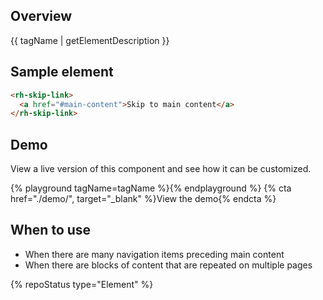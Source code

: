 ## Overview
{{ tagName | getElementDescription }}

## Sample element
<!--Note: Need to find a way to demo skip link-->

```html
<rh-skip-link>
  <a href="#main-content">Skip to main content</a>
</rh-skip-link>
```

## Demo

View a live version of this component and see how it can be customized.

{% playground tagName=tagName %}{% endplayground %}
{% cta href="./demo/", target="_blank" %}View the demo{% endcta %}

## When to use
  - When there are many navigation items preceding main content
  - When there are blocks of content that are repeated on multiple pages

{% repoStatus type="Element" %}